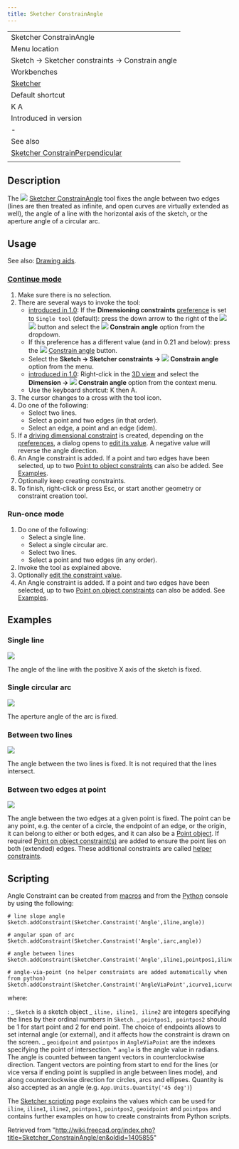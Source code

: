 ```yaml
---
title: Sketcher ConstrainAngle
---
```


|                                                                                                       |
| ----------------------------------------------------------------------------------------------------- |
| Sketcher ConstrainAngle                                                                               |
| Menu location                                                                                         |
| Sketch → Sketcher constraints → Constrain angle                                                       |
| Workbenches                                                                                           |
| [Sketcher](/Sketcher_Workbench "Sketcher Workbench")                                                  |
| Default shortcut                                                                                      |
| K A                                                                                                   |
| Introduced in version                                                                                 |
| -                                                                                                     |
| See also                                                                                              |
| [Sketcher ConstrainPerpendicular](/Sketcher_ConstrainPerpendicular "Sketcher ConstrainPerpendicular") |
|                                                                                                       |

## Description

The ![](/images/Sketcher_ConstrainAngle.svg) [Sketcher ConstrainAngle](/Sketcher_ConstrainAngle "Sketcher ConstrainAngle") tool fixes the angle between two edges (lines are then treated as infinite, and open curves are virtually extended as well), the angle of a line with the horizontal axis of the sketch, or the aperture angle of a circular arc.

## Usage

See also: [Drawing aids](/Sketcher_Workbench#Drawing_aids "Sketcher Workbench").

### [Continue mode](/Sketcher_Workbench#Continue_modes "Sketcher Workbench")

1. Make sure there is no selection.
2. There are several ways to invoke the tool:
   - [introduced in 1.0](/Release_notes_1.0 "Release notes 1.0"): If the **Dimensioning constraints** [preference](/Sketcher_Preferences#General "Sketcher Preferences") is set to `Single tool` (default): press the down arrow to the right of the ![](/images/Sketcher_Dimension.svg)![](/images/Toolbar_flyout_arrow.svg) button and select the **![](/images/Sketcher_ConstrainAngle.svg) Constrain angle** option from the dropdown.
   - If this preference has a different value (and in 0.21 and below): press the ![](/images/Sketcher_ConstrainAngle.svg) [Constrain angle](/Sketcher_ConstrainAngle "Sketcher ConstrainAngle") button.
   - Select the **Sketch → Sketcher constraints → ![](/images/Sketcher_ConstrainAngle.svg) Constrain angle** option from the menu.
   - [introduced in 1.0](/Release_notes_1.0 "Release notes 1.0"): Right-click in the [3D view](/3D_view "3D view") and select the **Dimension → ![](/images/Sketcher_ConstrainAngle.svg) Constrain angle** option from the context menu.
   - Use the keyboard shortcut: K then A.
3. The cursor changes to a cross with the tool icon.
4. Do one of the following:
   - Select two lines.
   - Select a point and two edges (in that order).
   - Select an edge, a point and an edge (idem).
5. If a [driving dimensional constraint](/Sketcher_ToggleDrivingConstraint "Sketcher ToggleDrivingConstraint") is created, depending on the [preferences](/Sketcher_Preferences#Display "Sketcher Preferences"), a dialog opens to [edit its value](/Sketcher_Workbench#Edit_constraints "Sketcher Workbench"). A negative value will reverse the angle direction.
6. An Angle constraint is added. If a point and two edges have been selected, up to two [Point to object constraints](/Sketcher_ConstrainPointOnObject "Sketcher ConstrainPointOnObject") can also be added. See [Examples](#Between_two_edges_at_point).
7. Optionally keep creating constraints.
8. To finish, right-click or press Esc, or start another geometry or constraint creation tool.

### Run-once mode

1. Do one of the following:
   - Select a single line.
   - Select a single circular arc.
   - Select two lines.
   - Select a point and two edges (in any order).
2. Invoke the tool as explained above.
3. Optionally [edit the constraint value](/Sketcher_Workbench#Edit_constraints "Sketcher Workbench").
4. An Angle constraint is added. If a point and two edges have been selected, up to two [Point on object constraints](/Sketcher_ConstrainPointOnObject "Sketcher ConstrainPointOnObject") can also be added. See [Examples](#Between_two_edges_at_point).

## Examples

### Single line

![](/images/Sketcher_ConsraintAngle_mode1.png)

The angle of the line with the positive X axis of the sketch is fixed.

### Single circular arc

![](/images/Sketcher_ConsraintAngle_mode2.png)

The aperture angle of the arc is fixed.

### Between two lines

![](/images/Sketcher_ConsraintAngle_mode3.png)

The angle between the two lines is fixed. It is not required that the lines intersect.

### Between two edges at point

![](/images/Sketcher_ConsraintAngle_mode4.png)

The angle between the two edges at a given point is fixed. The point can be any point, e.g. the center of a circle, the endpoint of an edge, or the origin, it can belong to either or both edges, and it can also be a [Point object](/Sketcher_CreatePoint "Sketcher CreatePoint"). If required [Point on object constraint(s)](/Sketcher_ConstrainPointOnObject "Sketcher ConstrainPointOnObject") are added to ensure the point lies on both (extended) edges. These additional constraints are called [helper constraints](/Sketcher_helper_constraint "Sketcher helper constraint").

## Scripting

Angle Constraint can be created from [macros](/Macros "Macros") and from the [Python](/Python "Python") console by using the following:

```
# line slope angle
Sketch.addConstraint(Sketcher.Constraint('Angle',iline,angle))

# angular span of arc
Sketch.addConstraint(Sketcher.Constraint('Angle',iarc,angle))

# angle between lines
Sketch.addConstraint(Sketcher.Constraint('Angle',iline1,pointpos1,iline2,pointpos2,angle))

# angle-via-point (no helper constraints are added automatically when from python)
Sketch.addConstraint(Sketcher.Constraint('AngleViaPoint',icurve1,icurve2,geoidpoint,pointpos,angle))

```

where:

: _ `Sketch` is a sketch object
_ `iline, iline1, iline2` are integers specifying the lines by their ordinal numbers in `Sketch`.
_ `pointpos1, pointpos2` should be 1 for start point and 2 for end point. The choice of endpoints allows to set internal angle (or external), and it affects how the constraint is drawn on the screen.
_ `geoidpoint` and `pointpos` in `AngleViaPoint` are the indexes specifying the point of intersection. \* `angle` is the angle value in radians. The angle is counted between tangent vectors in counterclockwise direction. Tangent vectors are pointing from start to end for the lines (or vice versa if ending point is supplied in angle between lines mode), and along counterclockwise direction for circles, arcs and ellipses. Quantity is also accepted as an angle (e.g. `App.Units.Quantity('45 deg')`)

The [Sketcher scripting](/Sketcher_scripting "Sketcher scripting") page explains the values which can be used for `iline`, `iline1`, `iline2`, `pointpos1`, `pointpos2`, `geoidpoint` and `pointpos` and contains further examples on how to create constraints from Python scripts.

Retrieved from "<http://wiki.freecad.org/index.php?title=Sketcher_ConstrainAngle/en&oldid=1405855>"
